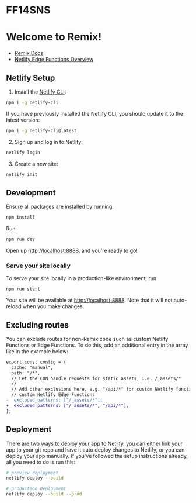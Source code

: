 # FF14SNS

# Welcome to Remix!

- [Remix Docs](https://remix.run/docs)
- [Netlify Edge Functions Overview](https://docs.netlify.com/edge-functions/overview/)

## Netlify Setup

1. Install the [Netlify CLI](https://docs.netlify.com/cli/get-started/):

```sh
npm i -g netlify-cli
```

If you have previously installed the Netlify CLI, you should update it to the latest version:

```sh
npm i -g netlify-cli@latest
```

2. Sign up and log in to Netlify:

```sh
netlify login
```

3. Create a new site:

```sh
netlify init
```

## Development

Ensure all packages are installed by running:

```sh
npm install
```

Run

```sh
npm run dev
```

Open up [http://localhost:8888](http://localhost:8888), and you're ready to go!

### Serve your site locally

To serve your site locally in a production-like environment, run

```sh
npm run start
```

Your site will be available at [http://localhost:8888](http://localhost:8888). Note that it will not auto-reload when you make changes.

## Excluding routes

You can exclude routes for non-Remix code such as custom Netlify Functions or Edge Functions. To do this, add an additional entry in the array like in the example below:

```diff
export const config = {
  cache: "manual",
  path: "/*",
  // Let the CDN handle requests for static assets, i.e. /_assets/*
  //
  // Add other exclusions here, e.g. "/api/*" for custom Netlify functions or
  // custom Netlify Edge Functions
-  excluded_patterns: ["/_assets/*"],
+  excluded_patterns: ["/_assets/*", "/api/*"],
};
```

## Deployment

There are two ways to deploy your app to Netlify, you can either link your app to your git repo and have it auto deploy changes to Netlify, or you can deploy your app manually. If you've followed the setup instructions already, all you need to do is run this:

```sh
# preview deployment
netlify deploy --build

# production deployment
netlify deploy --build --prod
```
